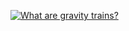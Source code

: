 [![What are gravity trains?](https://img.youtube.com/vi/NZeA4KkhuVw/0.jpg)](https://www.youtube.com/watch?v=NZeA4KkhuVw)
